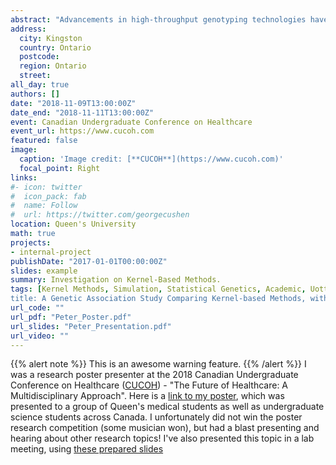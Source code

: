 ```yaml
---
abstract: "Advancements in high-throughput genotyping technologies have made it easier to identify both rare and common genetic variants in the human genome. With these improvements, our capability to further research the genetic basis of human disease has been greatly enhanced. In fact genetic association studies, which are used to test for association between genetic variation and a phenotype of interest, have become more prominent. Recently, kernel-based statistical methodologies have been proposed for genetic association studies. Kernel approaches first require specification of a kernel function,  which maps the degree of genetic similarity between pairs of individuals, followed by the application of a kernel statistic. Many kernel functions have been proposed with strategies ranging from scoring genotype similarity to tree-based approaches. Similarly, many kernel statistics have been proposed such as: Multivariate Distance Matrix Regression (MDMR), Gene trait similarity regression, and Sequence Kernel Association Test (SKAT). There has been no study that has described and compared the performances of all the different combinations of kernel-based association statistics with the different kernel functions. The purpose of this will be to compare the performance of different kernel definitions and kernel-based association statistics. Using a simulation approach, we apply kernel methods to monitor their relative abilities to detect significance in data generated from a construct of true genotype - phenotype association. Under a common causal genetic variant model, we find that power is best when using kernels that score genotypic similarity. Under a multiple rare causal variant model, we find that power is best when using the tree or SKAT kernels. Finally, we also compare performance of kernel-based approaches on real data collected on families having a child with Crohn's disease. We show that the results depend on the choice of kernel and kernel-based statistic."
address:
  city: Kingston
  country: Ontario
  postcode: 
  region: Ontario
  street: 
all_day: true
authors: []
date: "2018-11-09T13:00:00Z"
date_end: "2018-11-11T13:00:00Z"
event: Canadian Undergraduate Conference on Healthcare
event_url: https://www.cucoh.com
featured: false
image:
  caption: 'Image credit: [**CUCOH**](https://www.cucoh.com)'
  focal_point: Right
links:
#- icon: twitter
#  icon_pack: fab
#  name: Follow
#  url: https://twitter.com/georgecushen
location: Queen's University
math: true
projects:
- internal-project
publishDate: "2017-01-01T00:00:00Z"
slides: example
summary: Investigation on Kernel-Based Methods.
tags: [Kernel Methods, Simulation, Statistical Genetics, Academic, Uottawa, Queen's]
title: A Genetic Association Study Comparing Kernel-based Methods, with Application to Crohn's Disease
url_code: ""
url_pdf: "Peter_Poster.pdf"
url_slides: "Peter_Presentation.pdf"
url_video: ""
---
```


{{% alert note %}}
This is an awesome warning feature.
{{% /alert %}}
I was a research poster presenter at the 2018 Canadian Undergraduate Conference on Healthcare ([CUCOH](https://www.cucoh.com)) - "The Future of Healthcare: A Multidisciplinary Approach". Here is a [link to my poster](Peter_Poster.pdf), which was presented to a group of Queen's medical students as well as undergraduate science students across Canada. I unfortunately did not win the poster research competition (some musician won), but had a blast presenting and hearing about other research topics! I've also presented this topic in a lab meeting, using [these prepared slides](Peter_Presentation.pdf)